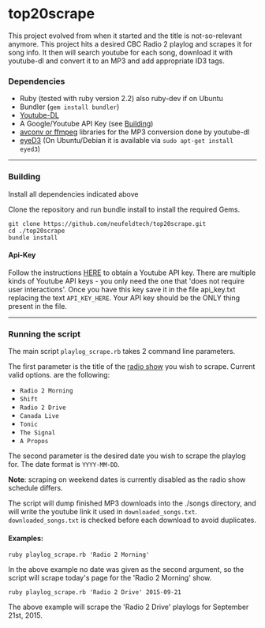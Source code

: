 # top20scrape
This project evolved from when it started and the title is not-so-relevant anymore.
This project hits a desired CBC Radio 2 playlog and scrapes it for song info.  It then will search youtube for each song, download it with youtube-dl and convert it to an MP3 and add appropriate ID3 tags.

### Dependencies
  - Ruby (tested with ruby version 2.2) also ruby-dev if on Ubuntu
  - Bundler (`gem install bundler`)
  - [Youtube-DL](https://rg3.github.io/youtube-dl/)
  - A Google/Youtube API Key (see [Building](#api-key))
  - [avconv or ffmpeg](https://libav.org/download/) libraries for the MP3 conversion done by youtube-dl
  - [eyeD3](http://eyed3.nicfit.net/cli.html) (On Ubuntu/Debian it is available via `sudo apt-get install eyed3`)

----
### Building
Install all dependencies indicated above

Clone the repository and run bundle install to install the required Gems.

    git clone https://github.com/neufeldtech/top20scrape.git
    cd ./top20scrape
    bundle install


#### Api-Key
Follow the instructions [HERE](https://github.com/Fullscreen/yt/blob/master/README.md#configuring-your-app)  to obtain a Youtube API key.  There are multiple kinds of Youtube API keys - you only need the one that 'does not require user interactions'.  Once you have this key save it in the file api_key.txt replacing the text `API_KEY_HERE`.  Your API key should be the ONLY thing present in the file.

----
### Running the script
The main script `playlog_scrape.rb` takes 2 command line parameters.  

The first parameter is the title of the [radio show](http://music.cbc.ca/#!/broadcastlogs/broadcastlogs.aspx?broadcastdate=2015-09-21) you wish to scrape.  Current valid options. are the following:

- `Radio 2 Morning`
- `Shift`
- `Radio 2 Drive`
- `Canada Live`
- `Tonic`
- `The Signal`
- `A Propos`

The second parameter is the desired date you wish to scrape the playlog for. The date format is `YYYY-MM-DD`.

**Note**: scraping on weekend dates is currently disabled as the radio show schedule differs.

The script will dump finished MP3 downloads into the ./songs directory, and will write the youtube  link it used in `downloaded_songs.txt`. `downloaded_songs.txt` is checked before each download to avoid duplicates.

#### Examples:
`ruby playlog_scrape.rb 'Radio 2 Morning'`

In the above example no date was given as the second argument, so the script will scrape today's page for the 'Radio 2 Morning' show.

`ruby playlog_scrape.rb 'Radio 2 Drive' 2015-09-21`

The above example will scrape the 'Radio 2 Drive' playlogs for September 21st, 2015.
